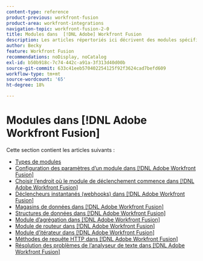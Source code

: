 ```yaml
---
content-type: reference
product-previous: workfront-fusion
product-area: workfront-integrations
navigation-topic: workfront-fusion-2-0
title: Modules dans  [!DNL Adobe] Workfront Fusion
description: Les articles répertoriés ici décrivent des modules spécifiques et leurs fonctionnalités dans [!DNL Adobe Workfront Fusion].
author: Becky
feature: Workfront Fusion
recommendations: noDisplay, noCatalog
exl-id: b50b918c-7c74-442c-a91a-3f313d40d00b
source-git-commit: 633c41eeb570402254125f92f3624cad7befd609
workflow-type: tm+mt
source-wordcount: '65'
ht-degree: 18%

---
```


# Modules dans [!DNL Adobe Workfront Fusion]

Cette section contient les articles suivants :

* [Types de modules](../../workfront-fusion/modules/module-types.md)
* [Configuration des paramètres d’un module dans [!DNL Adobe Workfront Fusion]](../../workfront-fusion/modules/configure-a-modules-settings.md)
* [Choisir l’endroit où le module de déclenchement commence dans [!DNL Adobe Workfront Fusion]](../../workfront-fusion/modules/choose-where-trigger-module-starts.md)
* [Déclencheurs instantanés (webhooks) dans [!DNL Adobe Workfront Fusion]](/help/quicksilver/workfront-fusion/webhooks/instant-triggers-webhooks.md)
* [Magasins de données dans  [!DNL Adobe Workfront Fusion]](../../workfront-fusion/modules/data-stores.md)
* [Structures de données dans  [!DNL Adobe Workfront Fusion]](../../workfront-fusion/modules/data-structures.md)
* [Module d’agrégation dans [!DNL Adobe Workfront Fusion]](../../workfront-fusion/modules/aggregator-module.md)
* [Module de routeur dans [!DNL Adobe Workfront Fusion]](../../workfront-fusion/modules/router-module.md)
* [Module d’itérateur dans [!DNL Adobe Workfront Fusion]](../../workfront-fusion/modules/iterator-module.md)
* [Méthodes de requête HTTP dans  [!DNL Adobe Workfront Fusion]](../../workfront-fusion/modules/http-request-methods.md)
* [Résolution des problèmes de l’analyseur de texte dans [!DNL Adobe Workfront Fusion]](../../workfront-fusion/modules/text-parser-troubleshooting.md)
